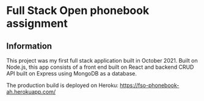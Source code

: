 # Full Stack Open phonebook assignment
## Information
This project was my first full stack application built in October 2021. Built on Node.js, this app consists of a front end built on React and backend CRUD API built on Express using MongoDB as a database. 

The production build is deployed on Heroku: 
https://fso-phonebook-ah.herokuapp.com/